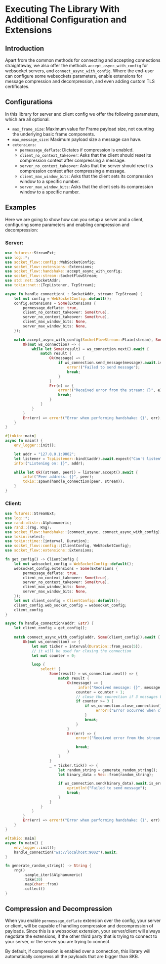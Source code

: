 # Executing The Library With Additional Configuration and Extensions

## Introduction

Apart from the common methods for connecting and accepting connections straightaway, 
we also offer the methods `accept_async_with_config` for websocket servers, and
`connect_async_with_config`.
Where the end-user can configure some websockets parameters, enable extensions for message
compression and decompression, and even adding custom TLS certificates.

## Configurations

In this library
for server and client config we offer the following parameters, which are all optional:
- `max_frame_size`: Maximum value for Frame payload size, not counting the underlying basic frame components.
- `max_message_size`: Maximum payload size a message can have.
- `extensions`:
  - `permessage_deflate`: Dictates if compression is enabled.
  - `client_no_context_takeover`: Asks that the client should reset its compression context after compressing a message.
  - `server_no_context_takeover`: Asks that the server should reset its compression context after compressing a message.
  - `client_max_window_bits`: Asks that the client sets its compression window to a specific number.
  - `server_max_window_bits`: Asks that the client sets its compression window to a specific number.

## Examples

Here we are going to show how can you setup a server and a client, configuring some parameters and enabling
compression and decompression:

### Server:
```rust
use futures::StreamExt;
use log::*;
use socket_flow::config::WebSocketConfig;
use socket_flow::extensions::Extensions;
use socket_flow::handshake::accept_async_with_config;
use socket_flow::stream::SocketFlowStream;
use std::net::SocketAddr;
use tokio::net::{TcpListener, TcpStream};

async fn handle_connection(_: SocketAddr, stream: TcpStream) {
    let mut config = WebSocketConfig::default();
    config.extensions = Some(Extensions {
        permessage_deflate: true,
        client_no_context_takeover: Some(true),
        server_no_context_takeover: Some(true),
        client_max_window_bits: None,
        server_max_window_bits: None,
    });

    match accept_async_with_config(SocketFlowStream::Plain(stream), Some(config)).await {
        Ok(mut ws_connection) => {
            while let Some(result) = ws_connection.next().await {
                match result {
                    Ok(message) => {
                        if ws_connection.send_message(message).await.is_err() {
                            error!("Failed to send message");
                            break;
                        }
                    }
                    Err(e) => {
                        error!("Received error from the stream: {}", e);
                        break;
                    }
                }
            }
        }
        Err(err) => error!("Error when performing handshake: {}", err),
    }
}

#[tokio::main]
async fn main() {
    env_logger::init();

    let addr = "127.0.0.1:9002";
    let listener = TcpListener::bind(&addr).await.expect("Can't listen");
    info!("Listening on: {}", addr);

    while let Ok((stream, peer)) = listener.accept().await {
        info!("Peer address: {}", peer);
        tokio::spawn(handle_connection(peer, stream));
    }
}
```

### Client:
```rust
use futures::StreamExt;
use log::*;
use rand::distr::Alphanumeric;
use rand::{rng, Rng};
use socket_flow::handshake::{connect_async, connect_async_with_config};
use tokio::select;
use tokio::time::{interval, Duration};
use socket_flow::config::{ClientConfig, WebSocketConfig};
use socket_flow::extensions::Extensions;

fn get_config() -> ClientConfig {
    let mut websocket_config = WebSocketConfig::default();
    websocket_config.extensions = Some(Extensions {
        permessage_deflate: true,
        client_no_context_takeover: Some(true),
        server_no_context_takeover: Some(true),
        client_max_window_bits: None,
        server_max_window_bits: None,
    });
    let mut client_config = ClientConfig::default();
    client_config.web_socket_config = websocket_config;
    client_config
}

async fn handle_connection(addr: &str) {
    let client_config = get_config();
    
    match connect_async_with_config(addr, Some(client_config)).await {
        Ok(mut ws_connection) => {
            let mut ticker = interval(Duration::from_secs(5));
            // it will be used for closing the connection
            let mut counter = 0;

            loop {
                select! {
                    Some(result) = ws_connection.next() => {
                        match result {
                            Ok(message) => {
                                 info!("Received message: {}", message.as_text().unwrap());
                                counter = counter + 1;
                                // close the connection if 3 messages have already been sent and received
                                if counter >= 3 {
                                    if ws_connection.close_connection().await.is_err() {
                                         error!("Error occurred when closing connection");
                                    }
                                    break;
                                }
                            }
                            Err(err) => {
                                error!("Received error from the stream: {}", err);

                                break;
                            }
                        }
                    }
                    _ = ticker.tick() => {
                        let random_string = generate_random_string();
                        let binary_data = Vec::from(random_string);

                        if ws_connection.send(binary_data).await.is_err() {
                            eprintln!("Failed to send message");
                            break;
                        }
                    }
                }
            }
        }
        Err(err) => error!("Error when performing handshake: {}", err),
    }
}

#[tokio::main]
async fn main() {
    env_logger::init();
    handle_connection("ws://localhost:9002").await;
}

fn generate_random_string() -> String {
    rng()
        .sample_iter(&Alphanumeric)
        .take(30)
        .map(char::from)
        .collect()
}
```

## Compression and Decompression

When you enable `permessage_deflate` extension over the config, your server or client, will be capable
of handling compression and decompression of payloads.
Since this is a websocket extension,
your server/client will always negotiate the extensions, if the other third party that is trying to connect to your server,
or the server you are trying to connect.

By default, if compression is enabled over a connection,
this library will automatically compress all the payloads that are bigger than 8KB.
